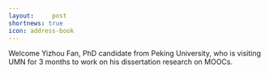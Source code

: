```yaml
---
layout:     post
shortnews: true
icon: address-book
---
```


Welcome Yizhou Fan, PhD candidate from Peking University, who is visiting UMN for 3 months to work on his dissertation research on MOOCs.
